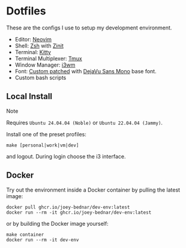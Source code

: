 # Dotfiles

These are the configs I use to setup my development environment.
- Editor: [Neovim](https://github.com/neovim/neovim)
- Shell: [Zsh](https://www.zsh.org) with [Zinit](https://github.com/zdharma-continuum/zinit)
- Terminal: [Kitty](https://github.com/kovidgoyal/kitty)
- Terminal Multiplexer: [Tmux](https://github.com/tmux/tmux)
- Window Manager: [i3wm](https://github.com/i3/i3)
- Font: [Custom patched](https://github.com/ryanoasis/nerd-fonts#font-patcher) with [DejaVu Sans Mono](https://dejavu-fonts.github.io/) base font. 
- Custom bash scripts

## Local Install

> [!NOTE]
> Requires `Ubuntu 24.04.04 (Noble)` or `Ubuntu 22.04.04 (Jammy)`.

Install one of the preset profiles:
```
make [personal|work|vm|dev]
```

and logout. During login choose the i3 interface.

## Docker

Try out the environment inside a Docker container by pulling the latest image:
```
docker pull ghcr.io/joey-bednar/dev-env:latest
docker run --rm -it ghcr.io/joey-bednar/dev-env:latest
```
or by building the Docker image yourself:
```
make container
docker run --rm -it dev-env
```
